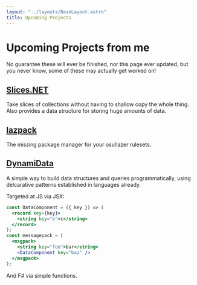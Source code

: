 ```yaml
---
layout: "../layouts/BaseLayout.astro"
title: Upcoming Projects
---
```


# Upcoming Projects from me

No guarantee these will ever be finished, nor this page ever updated, but you never know,
some of these may actually get worked on!

## [Slices.NET](https://github.com/yellowsink/Slices.NET)

Take slices of collections without having to shallow copy the whole thing.
Also provides a data structure for storing huge amounts of data.

## [lazpack](https://github.com/yellowsink/lazpack)

The missing package manager for your osu!lazer rulesets.

## [DynamiData](https://github.com/DynamiData)

A simple way to build data structures and queries programmatically,
using delcarative patterns established in languages already.

Targeted at JS via JSX:

```jsx
const DataComponent = ({ key }) => (
  <record key={key}>
    <string key="b">c</string>
  </record>
);
const messagepack = (
  <msgpack>
    <string key="foo">bar</string>
    <DataComponent key="baz" />
  </msgpack>
);
```

And F# via simple functions.
